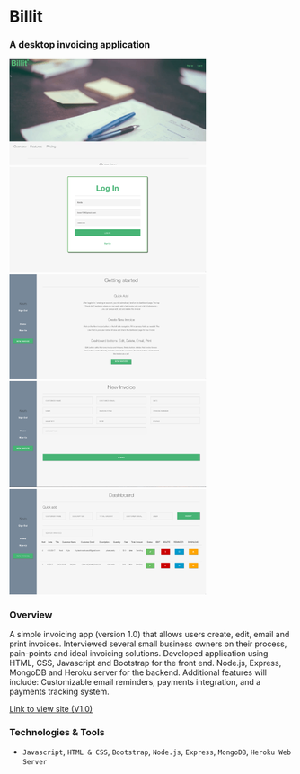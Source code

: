# Billit

### A desktop invoicing application

<img src="/images/Billit_giphy.gif" width="350"> <img src="/images/login.png" width="350"> <img src="/images/getStarted.png" width="350"> <img src="/images/newInvoice.png" width="350"> <img src="/images/dashboard.png" width="350">

### Overview

A simple invoicing app (version 1.0) that allows users create, edit, email and print invoices. Interviewed several small business owners on their process, pain-points and ideal invoicing solutions. Developed application using HTML, CSS, Javascript and Bootstrap for the front end. Node.js, Express, MongoDB and Heroku server for the backend. Additional features will include: Customizable email reminders, payments integration, and a payments tracking system. 


[Link to view site (V1.0)](https://billitapp.herokuapp.com/)

### Technologies & Tools

- `Javascript`, `HTML & CSS`, `Bootstrap`, `Node.js`, `Express`, `MongoDB`, `Heroku Web Server`
